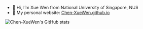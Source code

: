- 👋 Hi, I’m Xue Wen from National University of Singapore, NUS
- 🥳 My personal website: [Chen-XueWen.github.io](Chen-XueWen.github.io)

![Chen-XueWen's GitHub stats](https://github-readme-stats.vercel.app/api?username=Chen-XueWen&show_icons=true&bg_color=00000000)


<!--
**Chen-XueWen/Chen-XueWen** is a ✨ _special_ ✨ repository because its `README.md` (this file) appears on your GitHub profile.

Here are some ideas to get you started:

- 🔭 I’m currently working on ...
- 🌱 I’m currently learning ...
- 👯 I’m looking to collaborate on ...
- 🤔 I’m looking for help with ...
- 💬 Ask me about ...
- 📫 How to reach me: ...
- 😄 Pronouns: ...
- ⚡ Fun fact: ...
-->
